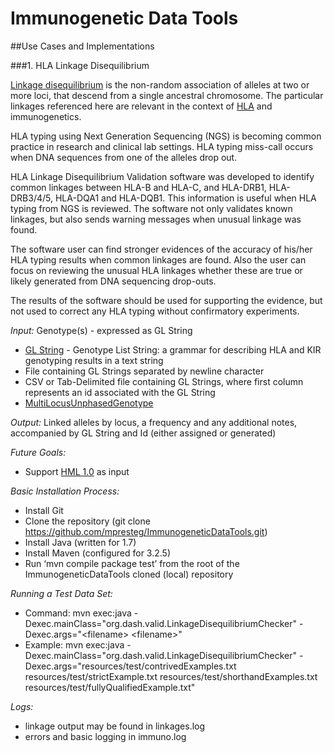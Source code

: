 Immunogenetic Data Tools
=======================

##Use Cases and Implementations

###1. HLA Linkage Disequilibrium

[Linkage disequilibrium](http://en.wikipedia.org/wiki/Linkage_disequilibrium) is the non-random association of alleles at two or more loci, that descend from a single ancestral chromosome.  The particular linkages referenced here are relevant in the context of [HLA](http://en.wikipedia.org/wiki/Human_leukocyte_antigen) and immunogenetics.

HLA typing using Next Generation Sequencing (NGS) is becoming common practice in research and clinical lab settings. HLA typing miss-call occurs when DNA sequences from one of the alleles drop out. 

HLA Linkage Disequilibrium Validation software was developed to identify common linkages between HLA-B and HLA-C, and HLA-DRB1, HLA-DRB3/4/5, HLA-DQA1 and HLA-DQB1. This information is useful when HLA typing from NGS is reviewed. The software not only validates known linkages, but also sends warning messages when unusual linkage was found. 

The software user can find stronger evidences of the accuracy of his/her HLA typing results when common linkages are found. Also the user can focus on reviewing the unusual HLA linkages whether these are true or likely generated from DNA sequencing drop-outs. 

The results of the software should be used for supporting the evidence, but not used to correct any HLA typing without confirmatory experiments.

*Input:*  Genotype(s) - expressed as GL String

* [GL String](http://www.ncbi.nlm.nih.gov/pmc/articles/PMC3715123/) - Genotype List String: a grammar for describing HLA and KIR genotyping results in a text string
* File containing GL Strings separated by newline character
* CSV or Tab-Delimited file containing GL Strings, where first column represents an id associated with the GL String
* [MultiLocusUnphasedGenotype](http://gl.immunogenomics.org/gl-ontology-content/MultilocusUnphasedGenotype.html)
 
*Output:*  Linked alleles by locus, a frequency and any additional notes, accompanied by GL String and Id (either assigned or generated)

*Future Goals:*

 * Support [HML 1.0](https://bioinformatics.bethematchclinical.org/HLA-Resources/HML/) as input
 
*Basic Installation Process:*

* Install Git
* Clone the repository (git clone https://github.com/mpresteg/ImmunogeneticDataTools.git)
* Install Java (written for 1.7)
* Install Maven (configured for 3.2.5)
* Run ‘mvn compile package test’ from the root of the ImmunogeneticDataTools cloned (local) repository

*Running a Test Data Set:*

* Command:  mvn exec:java -Dexec.mainClass="org.dash.valid.LinkageDisequilibriumChecker" -Dexec.args="&lt;filename> &lt;filename>"
* Example:  mvn exec:java -Dexec.mainClass="org.dash.valid.LinkageDisequilibriumChecker" -Dexec.args="resources/test/contrivedExamples.txt resources/test/strictExample.txt resources/test/shorthandExamples.txt resources/test/fullyQualifiedExample.txt"

*Logs:*

* linkage output may be found in linkages.log
* errors and basic logging in immuno.log
 